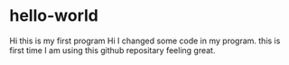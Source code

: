 # hello-world
Hi this is my first program
Hi I changed some code in my program. this is first time I am using this github repositary feeling great.
